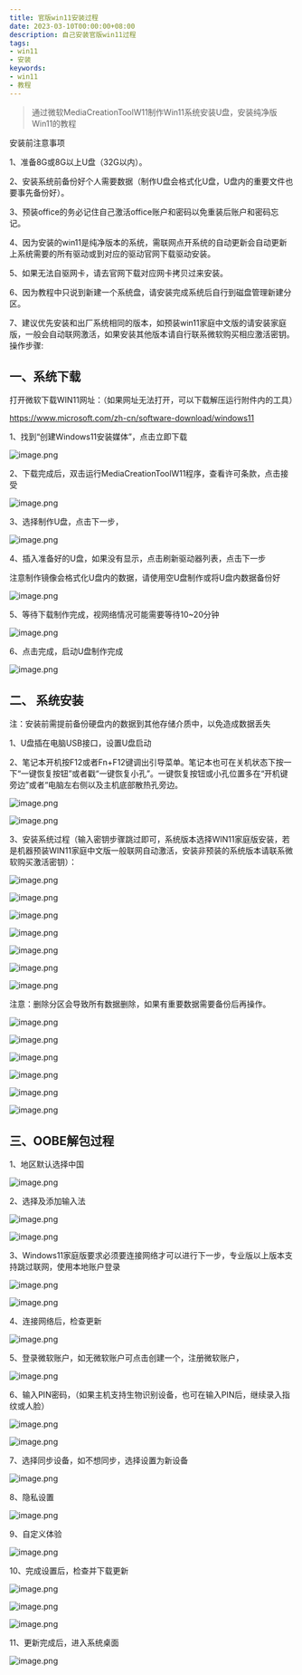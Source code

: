 ```yaml
---
title: 官版win11安装过程
date: 2023-03-10T00:00:00+08:00
description: 自己安装官版win11过程
tags:
- win11
- 安装
keywords:
- win11
- 教程
---
```



<!-- truncate -->
>通过微软MediaCreationToolW11制作Win11系统安装U盘，安装纯净版Win11的教程

安装前注意事项

1、准备8G或8G以上U盘（32G以内）。

2、安装系统前备份好个人需要数据（制作U盘会格式化U盘，U盘内的重要文件也要事先备份好）。

3、预装office的务必记住自己激活office账户和密码以免重装后账户和密码忘记。

4、因为安装的win11是纯净版本的系统，需联网点开系统的自动更新会自动更新上系统需要的所有驱动或到对应的驱动官网下载驱动安装。

5、如果无法自驱网卡，请去官网下载对应网卡拷贝过来安装。

6、因为教程中只说到新建一个系统盘，请安装完成系统后自行到磁盘管理新建分区。

7、建议优先安装和出厂系统相同的版本，如预装win11家庭中文版的请安装家庭版，一般会自动联网激活，如果安装其他版本请自行联系微软购买相应激活密钥。
操作步骤:

## 一、系统下载

打开微软下载WIN11网址：（如果网址无法打开，可以下载解压运行附件内的工具）

https://www.microsoft.com/zh-cn/software-download/windows11

1、找到“创建Windows11安装媒体”，点击立即下载

![image.png](https://pic.cwkl.love/articles/c4a928a27b384227bf15007777b0c63a.png)

2、下载完成后，双击运行MediaCreationToolW11程序，查看许可条款，点击接受

![image.png](https://pic.cwkl.love/articles/44c33d3d1ad39cfe69ce4077b14dfb69.png)

3、选择制作U盘，点击下一步，

![image.png](https://pic.cwkl.love/articles/193bc5e83b5f2b6f7226835fdecbacd6.png)

4、插入准备好的U盘，如果没有显示，点击刷新驱动器列表，点击下一步

注意制作镜像会格式化U盘内的数据，请使用空U盘制作或将U盘内数据备份好

![image.png](https://pic.cwkl.love/articles/b3fe16094431430dad4991bb9888775f.png)

5、等待下载制作完成，视网络情况可能需要等待10~20分钟

![image.png](https://pic.cwkl.love/articles/5920505667c4f11d3da45e1685844c19.png)

6、点击完成，启动U盘制作完成

![image.png](https://pic.cwkl.love/articles/e4aba5b5e00c5408ae9a23b4344a76ef.png)

## 二、 系统安装

注：安装前需提前备份硬盘内的数据到其他存储介质中，以免造成数据丢失

1、U盘插在电脑USB接口，设置U盘启动

2、笔记本开机按F12或者Fn+F12键调出引导菜单。笔记本也可在关机状态下按一下“一键恢复按钮”或者戳“一键恢复小孔”。一键恢复按钮或小孔位置多在“开机键旁边”或者“电脑左右侧以及主机底部散热孔旁边。

![image.png](https://pic.cwkl.love/articles/2ab265824a044877bf32d6da1b78a444.png)

![image.png](https://pic.cwkl.love/articles/1eea82a67cc1541def24c7d363885d8c.png)

3、安装系统过程（输入密钥步骤跳过即可，系统版本选择WIN11家庭版安装，若是机器预装WIN11家庭中文版一般联网自动激活，安装非预装的系统版本请联系微软购买激活密钥）：

![image.png](https://pic.cwkl.love/articles/691b7f54e4a1273472c6dca16fd867c6.png)

![image.png](https://pic.cwkl.love/articles/ea352133ffd90c71fe80c6e2060c6435.png)

![image.png](https://pic.cwkl.love/articles/5294b8431a8962a71e14f88e51c8ae9e.png)

![image.png](https://pic.cwkl.love/articles/ab21f1c9af1fdd188571bd33058b3599.png)

![image.png](https://pic.cwkl.love/articles/a83e35e203896aa79c5f979cb025ae3c.png)

![image.png](https://pic.cwkl.love/articles/97dd30670d427e72451be8b4490e4b0a.png)

![image.png](https://pic.cwkl.love/articles/556b919334d27acd49acd981f01041ec.png)

注意：删除分区会导致所有数据删除，如果有重要数据需要备份后再操作。

![image.png](https://pic.cwkl.love/articles/919994b409911c6e8fce1efb3a01fd0c.png)

![image.png](https://pic.cwkl.love/articles/b13b05da56588b7ca3df9e80da8e497f.png)


![image.png](https://pic.cwkl.love/articles/2275e766927ca9af416995ca47e6ad3a.png)

![image.png](https://pic.cwkl.love/articles/c269a2e77932f825e4725c90e7206f58.png)

![image.png](https://pic.cwkl.love/articles/e1d4ae3aa53a5df571bd1435594db13b.png)


![image.png](https://pic.cwkl.love/articles/2d318d0eae9b366fa973d87f2be54242.png)

## 三、OOBE解包过程

1、地区默认选择中国

![image.png](https://pic.cwkl.love/articles/f4f42f2045fe449c652db2438df3c9f0.png)

2、选择及添加输入法

![image.png](https://pic.cwkl.love/articles/5576761834a21eb933058617aceae1ed.png)

![image.png](https://pic.cwkl.love/articles/c2774035edf37f4a42bf8ae53cd2d032.png)

3、Windows11家庭版要求必须要连接网络才可以进行下一步，专业版以上版本支持跳过联网，使用本地账户登录

![image.png](https://pic.cwkl.love/articles/3f1ec7e0da8172da7e916cea8f77f1c2.png)

![image.png](https://pic.cwkl.love/articles/8c776eafcf53b294518041d6f2986abf.png)

4、连接网络后，检查更新

![image.png](https://pic.cwkl.love/articles/7bd3b8e4b0faf7eddeceb05b54976b2b.png)

5、登录微软账户，如无微软账户可点击创建一个，注册微软账户，

![image.png](https://pic.cwkl.love/articles/35704084300879e8308b5d37089aa96a.png)

6、输入PIN密码，（如果主机支持生物识别设备，也可在输入PIN后，继续录入指纹或人脸）

![image.png](https://pic.cwkl.love/articles/0396d442c96f26bdc97b25d2705d3bab.png)

![image.png](https://pic.cwkl.love/articles/a5931502c5c46bb5220f1c7a1ab5c259.png)

7、选择同步设备，如不想同步，选择设置为新设备

![image.png](https://pic.cwkl.love/articles/71949af94d30323babe5d964a6a10d97.png)

8、隐私设置

![image.png](https://pic.cwkl.love/articles/c64f67ac35f0b5f2b57de374812b6b8d.png)


9、自定义体验

![image.png](https://pic.cwkl.love/articles/65c3f05b0a17e09ba59f3b0f5df68566.png)

10、完成设置后，检查并下载更新

![image.png](https://pic.cwkl.love/articles/2920b090b22f29bbf338d2c7ffc844c6.png)

![image.png](https://pic.cwkl.love/articles/00dae1b2a1cb567df1ebbfb69a8fdb6e.png)

![image.png](https://pic.cwkl.love/articles/09e18f958a6e4e7ffbea9cf4148a8338.png)

11、更新完成后，进入系统桌面

![image.png](https://pic.cwkl.love/articles/d9d50fd306106fd40cde89dd6ebc3ec6.png)
